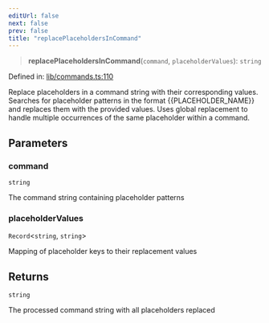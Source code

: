 ```yaml
---
editUrl: false
next: false
prev: false
title: "replacePlaceholdersInCommand"
---
```


> **replacePlaceholdersInCommand**(`command`, `placeholderValues`): `string`

Defined in: [lib/commands.ts:110](https://github.com/yashjawale/fabr/blob/f01b72cf78714226de776336ec5f87a5b71f2c78/src/lib/commands.ts#L110)

Replace placeholders in a command string with their corresponding values.
Searches for placeholder patterns in the format {{PLACEHOLDER_NAME}} and replaces
them with the provided values. Uses global replacement to handle multiple
occurrences of the same placeholder within a command.

## Parameters

### command

`string`

The command string containing placeholder patterns

### placeholderValues

`Record`\<`string`, `string`\>

Mapping of placeholder keys to their replacement values

## Returns

`string`

The processed command string with all placeholders replaced
